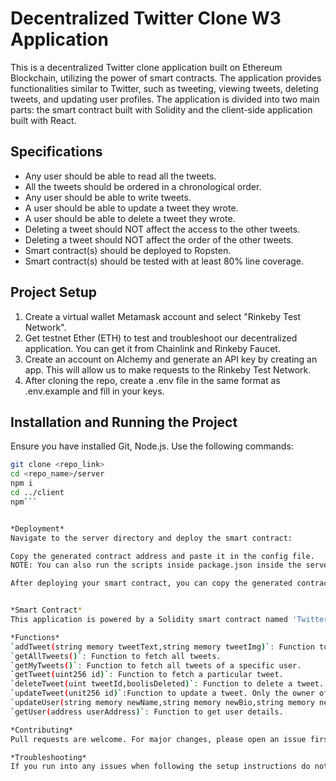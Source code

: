 # Decentralized Twitter Clone W3 Application

This is a decentralized Twitter clone application built on Ethereum Blockchain, utilizing the power of smart contracts. The application provides functionalities similar to Twitter, such as tweeting, viewing tweets, deleting tweets, and updating user profiles. The application is divided into two main parts: the smart contract built with Solidity and the client-side application built with React.

## Specifications

- Any user should be able to read all the tweets.
- All the tweets should be ordered in a chronological order.
- Any user should be able to write tweets.
- A user should be able to update a tweet they wrote.
- A user should be able to delete a tweet they wrote.
- Deleting a tweet should NOT affect the access to the other tweets.
- Deleting a tweet should NOT affect the order of the other tweets.
- Smart contract(s) should be deployed to Ropsten.
- Smart contract(s) should be tested with at least 80% line coverage.

## Project Setup

1. Create a virtual wallet Metamask account and select "Rinkeby Test Network". 
2. Get testnet Ether (ETH) to test and troubleshoot our decentralized application. You can get it from Chainlink and Rinkeby Faucet.
3. Create an account on Alchemy and generate an API key by creating an app. This will allow us to make requests to the Rinkeby Test Network.
4. After cloning the repo, create a .env file in the same format as .env.example and fill in your keys.

## Installation and Running the Project

Ensure you have installed Git, Node.js. Use the following commands:

```bash
git clone <repo_link>
cd <repo_name>/server
npm i
cd ../client
npm```


*Deployment*
Navigate to the server directory and deploy the smart contract:

Copy the generated contract address and paste it in the config file.
NOTE: You can also run the scripts inside package.json inside the server directory.

After deploying your smart contract, you can copy the generated contract address and check it out on the Rinkeby Etherscan.


*Smart Contract*
This application is powered by a Solidity smart contract named 'Twitter'. The contract provides the core functionalities of the application, such as adding, fetching, and deleting tweets, as well as updating user profiles.

*Functions*
`addTweet(string memory tweetText,string memory tweetImg)`: Function to add a new tweet. It requires 0.01 Ether to upload a tweet.
`getAllTweets()`: Function to fetch all tweets.
`getMyTweets()`: Function to fetch all tweets of a specific user.
`getTweet(uint256 id)`: Function to fetch a particular tweet.
`deleteTweet(uint tweetId,boolisDeleted)`: Function to delete a tweet. Only the owner of the tweet can delete it.
`updateTweet(unit256 id)`:Function to update a tweet. Only the owner of the tweet can update it.
`updateUser(string memory newName,string memory newBio,string memory newProfileImg,string memory newProfileBanner)`: Function to update user details.
`getUser(address userAddress)`: Function to get user details.

*Contributing*
Pull requests are welcome. For major changes, please open an issue first to discuss what you would like to change.

*Troubleshooting*
If you run into any issues when following the setup instructions do not hesitate to contact me. We would appreciate your feedback!
